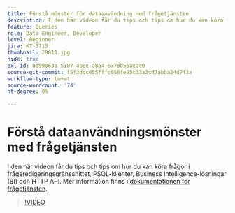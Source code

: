 ```yaml
---
title: Förstå mönster för dataanvändning med frågetjänsten
description: I den här videon får du tips och tips om hur du kan köra frågor i frågeredigeringsgränssnittet, PSQL-klienter, Business Intelligence-lösningar (BI) och HTTP API.
feature: Queries
role: Data Engineer, Developer
level: Beginner
jira: KT-3715
thumbnail: 29811.jpg
hide: true
exl-id: 8d99063a-5107-4bee-a0a4-6778b56aeac0
source-git-commit: f5f3dcc655fffc056fe95c33a3cd7abba24d7f3a
workflow-type: tm+mt
source-wordcount: '74'
ht-degree: 0%

---
```


# Förstå dataanvändningsmönster med frågetjänsten

I den här videon får du tips och tips om hur du kan köra frågor i frågeredigeringsgränssnittet, PSQL-klienter, Business Intelligence-lösningar (BI) och HTTP API. Mer information finns i [dokumentationen för frågetjänsten](https://experienceleague.adobe.com/sv/docs/experience-platform/query/home).

>[!VIDEO](https://video.tv.adobe.com/v/29811?learn=on&enablevpops)
